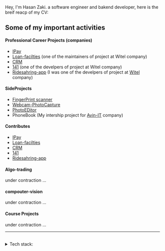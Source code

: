 <p align="left">
Hey, I'm Hasan Zaki. a software engineer and bakend developer, here is the breif reacp of my CV:
</p>



## Some of my important activities

#### Professional Career Projects (companies)
- [IPay](https://github.com/Hasanzakii/Ipay.git)
- [Loan-facilties](https://gitlab.com/witelgroup/loan-facilities.git) (one of the maintainers of project at Witel company)
- [CRM](https://gitlab.com/witelgroup/crm-server.git)
- [141](https://141.ir/) (one of the develpers of project at Witel company)
- [Ridesahring-app](https://gitlab.com/witelgroup/ipay-laravel.git) (I was one of the develpers of project at [Witel](https://witel.ir/) company)


#### SideProjects
- [FingerPrint scanner](https://github.com/Hasanzakii/FingerPrint_WindowsForm.git)
- [Webcam-PhotoCapture](https://github.com/Hasanzakii/webcam_windowsform.git)
- [PhotoEDitor](https://github.com/Hasanzakii/PhotoEditor.git)
- PhoneBook (My intership project for [Avin-IT](https://avin-tech.ir/) company)

#### Contributes
- [IPay](https://github.com/Hasanzakii/Ipay.git)
- [Loan-facilties](https://gitlab.com/witelgroup/loan-facilities.git)
- [CRM](https://gitlab.com/witelgroup/crm-server.git)
- [141](https://141.ir/)
- [Ridesahring-app](https://github.com/Hasanzakii/RideSharing.git)


#### Algo-trading
under contraction ...


#### compouter-vision
under contraction ...

#### Course Projects
under contraction ...



---
<br>
<details>
<summary>
   Tech stack:
</summary>
   <br>
   - laravel
   -.net coer
</details>
<br>
